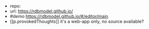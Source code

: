 
- repo: 
- url: https://rdbmodel.github.io/
- #demo https://rdbmodel.github.io/#/editor/main
- [[p.provokedThoughts]] it's a web-app only, no source available?